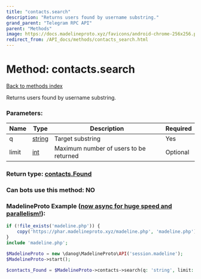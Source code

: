 ```yaml
---
title: "contacts.search"
description: "Returns users found by username substring."
grand_parent: "Telegram RPC API"
parent: "Methods"
image: https://docs.madelineproto.xyz/favicons/android-chrome-256x256.png
redirect_from: /API_docs/methods/contacts_search.html
---
```

# Method: contacts.search
[Back to methods index](index.html)



Returns users found by username substring.

### Parameters:

| Name     |    Type       | Description | Required |
|----------|---------------|-------------|----------|
|q|[string](/API_docs/types/string.html) | Target substring | Yes|
|limit|[int](/API_docs/types/int.html) | Maximum number of users to be returned | Optional|


### Return type: [contacts.Found](/API_docs/types/contacts.Found.html)

### Can bots use this method: **NO**


### MadelineProto Example ([now async for huge speed and parallelism!](https://docs.madelineproto.xyz/docs/ASYNC.html)):


```php
if (!file_exists('madeline.php')) {
    copy('https://phar.madelineproto.xyz/madeline.php', 'madeline.php');
}
include 'madeline.php';

$MadelineProto = new \danog\MadelineProto\API('session.madeline');
$MadelineProto->start();

$contacts_Found = $MadelineProto->contacts->search(q: 'string', limit: $int, );
```

